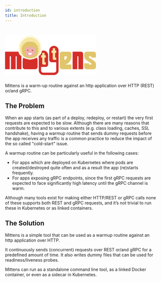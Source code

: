 ```yaml
---
id: introduction
title: Introduction
---
```


<h1 align="left">
  <img width="300" alt="Mittens" src="../assets/mittens_logo.svg">
</h1>

Mittens is a warm-up routine against an http application over HTTP (REST) or/and gRPC.

## The Problem

When an app starts (as part of a deploy, redeploy, or restart) the very first requests are expected to be slow. 
Although there are many reasons that contribute to this and to various extents (e.g. class loading, caches, SSL handshake), having a warmup routine that sends dummy requests before the app receives any traffic is a common practice to reduce the impact of the so called "cold-start" issue.

A warmup routine can be particularly useful in the following cases:
- For apps which are deployed on Kubernetes where pods are created/destroyed quite often and as a result the app (re)starts frequently.
- For apps exposing gRPC endpoints, since the first gRPC requests are expected to face significantly high latency until the gRPC channel is warm.

Although many tools exist for making either HTTP/REST or gRPC calls none of these supports both REST and gRPC requests, and it’s not trivial to run these in Kubernetes or as linked containers.

## The Solution

Mittens is a simple tool that can be used as a warmup routine against an http application over HTTP.

It continuously sends (concurrent) requests over REST or/and gRPC for a predefined amount of time.
It also writes dummy files that can be used for readiness/liveness probes.

Mittens can run as a standalone command line tool, as a linked Docker container, or even as a sidecar in Kubernetes.
